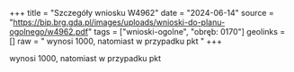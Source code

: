 +++
title = "Szczegóły wniosku W4962"
date = "2024-06-14"
source = "https://bip.brg.gda.pl/images/uploads/wnioski-do-planu-ogolnego/w4962.pdf"
tags = ["wnioski-ogolne", "obręb: 0170"]
geolinks = []
raw = " wynosi 1000, natomiast w przypadku pkt "
+++

 wynosi 1000, natomiast w przypadku pkt 


